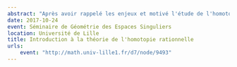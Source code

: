 ```yaml
---
abstract: "Après avoir rappelé les enjeux et motivé l'étude de l'homotopie rationnelle, je donnerai une introduction à la théorie de l'homotopie rationnelle de Sullivan, qui fait intervenir les algèbres différentielles graduées commutatives et leurs modèles minimaux. Je parlerai ensuite de la notion d'espace « formel » et je rappellerai quelques grands théorèmes à ce sujet. Enfin, je terminerai par quelques applications de la théorie de Sullivan à l'étude de l'homotopie rationnelle."
date: 2017-10-24
event: Séminaire de Géométrie des Espaces Singuliers
location: Université de Lille
title: Introduction à la théorie de l'homotopie rationnelle
urls:
    event: "http://math.univ-lille1.fr/d7/node/9493"
---
```


